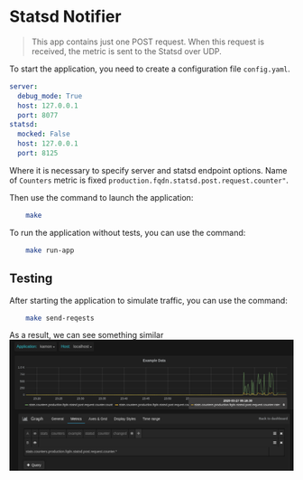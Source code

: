 # Statsd Notifier
> This app contains just one POST request. When this request is received, the metric is sent to the Statsd over UDP. 

To start the application, you need to create a configuration file `config.yaml`.
```yaml
server:
  debug_mode: True
  host: 127.0.0.1
  port: 8077
statsd:
  mocked: False
  host: 127.0.0.1
  port: 8125
```
Where it is necessary to specify server and statsd endpoint options. 
Name of `Counters` metric is fixed `production.fqdn.statsd.post.request.counter"`.

Then use the command to launch the application:
```bash
    make
```
To run the application without tests, you can use the command:
```bash
    make run-app
```

## Testing
After starting the application to simulate traffic, you can use the command:
```bash
    make send-reqests
```
As a result, we can see something similar
![Image of Yaktocat](https://github.com/serboox/statsd-notifier/blob/master/screen_for_example.png?raw=true)
